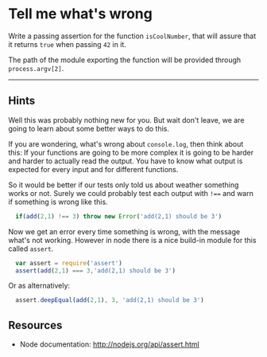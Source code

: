 # Tell me what's wrong

Write a passing assertion for the function `isCoolNumber`, that will assure that
it returns `true` when passing `42` in it.

The path of the module exporting the function will be provided through `process.argv[2]`.

-----

## Hints

Well this was probably nothing new for you. But wait don't leave, we are going to 
learn about some better ways to do this. 

If you are wondering, what's wrong about `console.log`, then think about this: 
If your functions are going to be more complex
it is going to be harder and harder to actually read the output. You have to know 
what output is expected for every input and for different functions.

So it would be better if our tests only told us about weather something works or not. 
Surely we could probably test each output with `!==` and warn if something is wrong like this.

```js
  if(add(2,1) !== 3) throw new Error('add(2,1) should be 3')
```

Now we get an error every time something is wrong, with the message what's not working.
However in node there is a nice build-in module for this called `assert`.

```js
  var assert = require('assert')
  assert(add(2,1) === 3,'add(2,1) should be 3')
```

Or as alternatively:
```js
  assert.deepEqual(add(2,1), 3, 'add(2,1) should be 3')
```

## Resources
- Node documentation: http://nodejs.org/api/assert.html
